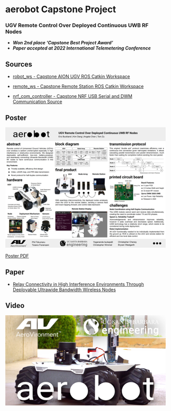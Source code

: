 # aerobot Capstone Project 
### UGV Remote Control Over Deployed Continuous UWB RF Nodes
- ***Won 2nd place ‘Capstone Best Project Award’***  
- ***Paper accepted at 2022 International Telemetering Conference***

## Sources

- [robot_ws - Capstone AION UGV ROS Catkin Workspace](https://github.com/eric334/robot_ws)

- [remote_ws - Capstone Remote Station ROS Catkin Workspace](https://github.com/eric334/remote_ws)

- [nrf_com_controller - Capstone NRF USB Serial and DWM Communication Source](https://github.com/eric334/nrf_com_controller)

## Poster

![Poster Image](Poster.jpg)

[Poster PDF](Poster.pdf)

## Paper

- [Relay Connectivity in High Interference Environments Through Deployable Ultrawide Bandwidth Wireless Nodes](aerobot_ITC_2022.pdf)

## Video

[![aerobot Demo Video](Video_Thumb.jpg)](https://www.youtube.com/watch?v=4uCoLaq8LUY "aerobot Demo Video")
